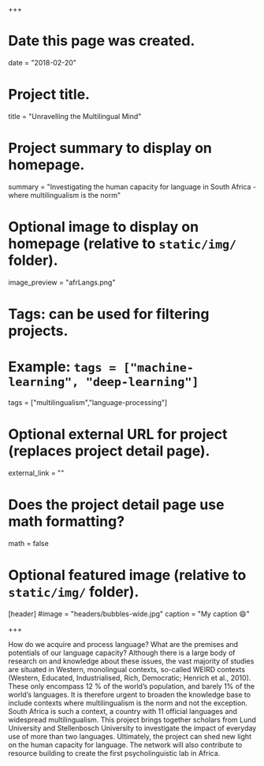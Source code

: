 +++
# Date this page was created.
date = "2018-02-20"

# Project title.
title = "Unravelling the Multilingual Mind"

# Project summary to display on homepage.
summary = "Investigating the human capacity for language in  South Africa - where multilingualism is the norm"

# Optional image to display on homepage (relative to `static/img/` folder).
image_preview = "afrLangs.png"

# Tags: can be used for filtering projects.
# Example: `tags = ["machine-learning", "deep-learning"]`
tags = ["multilingualism","language-processing"]

# Optional external URL for project (replaces project detail page).
external_link = ""

# Does the project detail page use math formatting?
math = false

# Optional featured image (relative to `static/img/` folder).
[header]
#image = "headers/bubbles-wide.jpg"
caption = "My caption :smile:"

+++

How do we acquire and process language? What are the premises and potentials of our language capacity? Although there is a large body of research on and knowledge about these issues, the vast majority of studies are situated in Western, monolingual contexts, so-called WEIRD contexts (Western, Educated, Industrialised, Rich, Democratic; Henrich et al., 2010). These only encompass 12 % of the world’s population, and barely 1% of the world’s languages. It is therefore urgent to broaden the knowledge base to include contexts where multilingualism is the norm and not the exception. South Africa is such a context, a country with 11 official languages and widespread multilingualism. This project brings together scholars from Lund University and Stellenbosch University to investigate the impact of everyday use of more than two languages. Ultimately, the project can shed new light on the human capacity for language. The network will also contribute to resource building to create the first psycholinguistic lab in Africa.